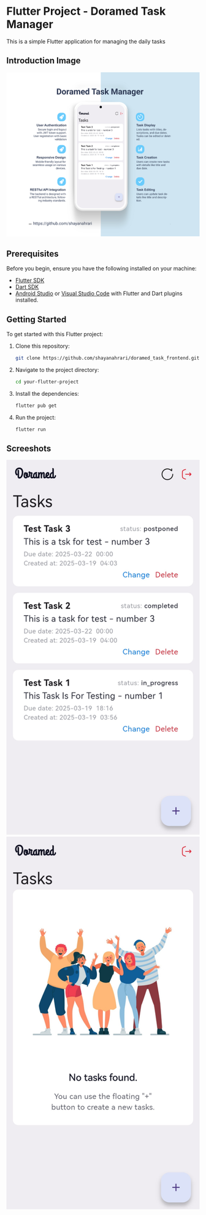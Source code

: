 # Flutter Project - Doramed Task Manager

This is a simple Flutter application for managing the daily tasks

## Introduction Image

![Alt text](./assets/images/1.jpg)

## Prerequisites

Before you begin, ensure you have the following installed on your machine:

- [Flutter SDK](https://flutter.dev/docs/get-started/install)
- [Dart SDK](https://dart.dev/get-dart)
- [Android Studio](https://developer.android.com/studio) or [Visual Studio Code](https://code.visualstudio.com/) with Flutter and Dart plugins installed.

## Getting Started

To get started with this Flutter project:

1. Clone this repository:

   ```bash
   git clone https://github.com/shayanahrari/doramed_task_frontend.git
   ```

2. Navigate to the project directory:

   ```bash
   cd your-flutter-project
   ```

3. Install the dependencies:

   ```bash
   flutter pub get
   ```

4. Run the project:

   ```bash
   flutter run
   ```

## Screeshots

![Alt text](./assets/images/2.jpg) ![Alt text](./assets/images/3.jpg) 

